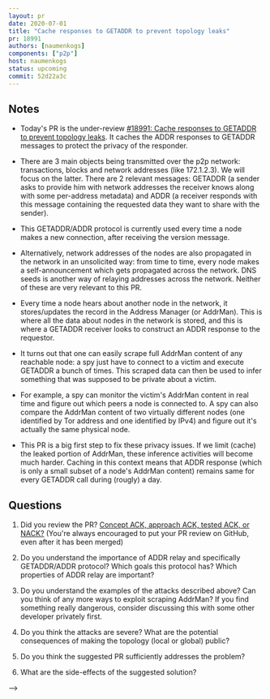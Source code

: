 ```yaml
---
layout: pr
date: 2020-07-01
title: "Cache responses to GETADDR to prevent topology leaks"
pr: 18991
authors: [naumenkogs]
components: ["p2p"]
host: naumenkogs
status: upcoming
commit: 52d22a3c
---
```


## Notes

- Today's PR is the under-review [#18991: Cache responses to GETADDR to prevent topology leaks](https://github.com/bitcoin/bitcoin/pull/18991).
  It caches the ADDR responses to GETADDR messages to protect the privacy of the responder.

- There are 3 main objects being transmitted over the p2p network: transactions, blocks and network addresses (like 172.1.2.3). We will focus on the latter. There are 2 relevant messages: GETADDR (a sender asks to provide him with network addresses the receiver knows along with some per-address metadata) and ADDR (a receiver responds with this message containing the requested data they want to share with the sender).

- This GETADDR/ADDR protocol is currently used every time a node makes a new connection, after receiving the version message.

- Alternatively, network addresses of the nodes are also propagated in the network in an unsolicited way: from time to time, every node makes a self-announcement which gets propagated across the network. DNS seeds is another way of relaying addresses across the network. Neither of these are very relevant to this PR.

- Every time a node hears about another node in the network, it stores/updates the record in the Address Manager (or AddrMan). This is where all the data about nodes in the network is stored, and this is where a GETADDR receiver looks to construct an ADDR response to the requestor.

- It turns out that one can easily scrape full AddrMan content of any reachable node: a spy just have to connect to a victim and execute GETADDR a bunch of times. This scraped data can then be used to infer something that was supposed to be private about a victim.

- For example, a spy can monitor the victim's AddrMan content in real time and figure out which peers a node is connected to. A spy can also compare the AddrMan content of two virtually different nodes (one identified by Tor address and one identified by IPv4) and figure out it's actually the same physical node.

- This PR is a big first step to fix these privacy issues. If we limit (cache) the leaked portion of AddrMan, these inference activities will become much harder. Caching in this context means that ADDR response (which is only a small subset of a node's AddrMan content) remains same for every GETADDR call during (rougly) a day.

## Questions

1. Did you review the PR? [Concept ACK, approach ACK, tested ACK, or
   NACK?](https://github.com/bitcoin/bitcoin/blob/master/CONTRIBUTING.md#peer-review)
   (You're always encouraged to put your PR review on GitHub, even after it has been merged)

2. Do you understand the importance of ADDR relay and specifically GETADDR/ADDR protocol? Which goals this protocol has? Which properties of ADDR relay are important?

3. Do you understand the examples of the attacks described above? Can you think of any more ways to exploit scraping AddrMan? If you find something really dangerous, consider discussing this with some other developer privately first.

4. Do you think the attacks are severe? What are the potential consequences of making the topology (local or global) public?

5. Do you think the suggested PR sufficiently addresses the problem?

6. What are the side-effects of the suggested solution?

-->
<!-- TODO: After meeting, uncomment and add meeting log
## Meeting Log

{% irc %}
{% endirc %}
-->
